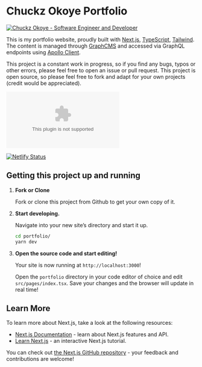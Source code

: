 # Chuckz Okoye Portfolio

[![Chuckz Okoye - Software Engineer and Developer](https://res.cloudinary.com/tricelex/image/upload/v1644686428/chuckzokoye/chuckzokoye_megmrz.png)](https://chuckzokoye.com/)

This is my portfolio website, proudly built with [Next.js](https://nextjs.org/), [TypeScript](https://www.typescriptlang.org/), [Tailwind](https://tailwindcss.com/). The content is managed through [GraphCMS](https://graphcms.com/) and accessed via GraphQL endpoints using [Apollo Client](https://www.apollographql.com/).

This project is a constant work in progress, so if you find any bugs, typos or other errors, please feel free to open an issue or pull request. This project is open source, so please feel free to fork and adapt for your own projects (credit would be appreciated).

[![GitHub release (latest by date)](https://img.shields.io/github/v/release/tricelex/chuckzokoye.com)](https://github.com/tricelex/chuckzokoye.com/)

[![Netlify Status](https://api.netlify.com/api/v1/badges/00f97f57-d29e-4809-9df6-295289004a52/deploy-status)](https://app.netlify.com/sites/chuckz/deploys)

## Getting this project up and running

1.  **Fork or Clone**

    Fork or clone this project from Github to get your own copy of it.

1.  **Start developing.**

    Navigate into your new site’s directory and start it up.

    ```sh
    cd portfolio/
    yarn dev
    ```

1.  **Open the source code and start editing!**

    Your site is now running at `http://localhost:3000`!

    Open the `portfolio` directory in your code editor of choice and edit `src/pages/index.tsx`. Save your changes and the browser will update in real time!

## Learn More

To learn more about Next.js, take a look at the following resources:

- [Next.js Documentation](https://nextjs.org/docs) - learn about Next.js features and API.
- [Learn Next.js](https://nextjs.org/learn) - an interactive Next.js tutorial.

You can check out [the Next.js GitHub repository](https://github.com/vercel/next.js/) - your feedback and contributions are welcome!
